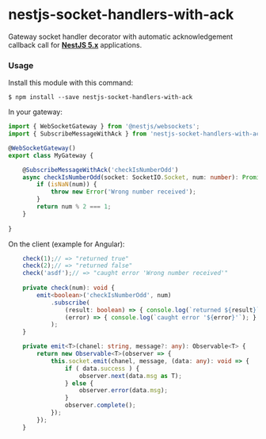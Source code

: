 # nestjs-socket-handlers-with-ack
Gateway socket handler decorator with automatic acknowledgement callback call for **[NestJS 5.x](https://nestjs.com/)** applications.

### Usage
Install this module with this command:
```
$ npm install --save nestjs-socket-handlers-with-ack
```
In your gateway:
```typescript
import { WebSocketGateway } from '@nestjs/websockets';
import { SubscribeMessageWithAck } from 'nestjs-socket-handlers-with-ack';

@WebSocketGateway()
export class MyGateway {

    @SubscribeMessageWithAck('checkIsNumberOdd')
    async checkIsNumberOdd(socket: SocketIO.Socket, num: number): Promise<boolean> {
        if (isNaN(num)) {
            throw new Error('Wrong number received');
        }
        return num % 2 === 1;
    }
   
}
```

On the client (example for Angular):
```typescript
    check(1);// => "returned true"
    check(2);// => "returned false"
    check('asdf');// => "caught error 'Wrong number received'"
    
    private check(num): void {
        emit<boolean>('checkIsNumberOdd', num)
            .subscribe(
                (result: boolean) => { console.log(`returned ${result}`); },
                (error) => { console.log(`caught error '${error}'`); }
            );
    }

    private emit<T>(chanel: string, message?: any): Observable<T> {
        return new Observable<T>(observer => {
            this.socket.emit(chanel, message, (data: any): void => {
                if ( data.success ) {
                    observer.next(data.msg as T);
                } else {
                    observer.error(data.msg);
                }
                observer.complete();
            });
        });
    }
```
